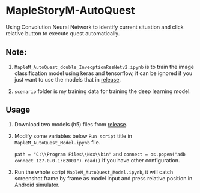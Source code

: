 

# MapleStoryM-AutoQuest
Using Convolution Neural Network to identify current situation and click relative button to execute quest automatically.

## Note:
1. `MapleM_AutoQuest_double_InvecptionResNetv2.ipynb` is to train the image classification model using keras and tensorflow, it can be ignored if you just want to use the models that in [release](https://github.com/ChiHangChen/MapleStoryM-AutoQuest/releases).

2. `scenario` folder is my training data for training the deep learning model.

## Usage
1. Download two models (h5) files from [release](https://github.com/ChiHangChen/MapleStoryM-AutoQuest/releases).
2. Modify some variables below `Run script` title in `MapleM_AutoQuest_Model.ipynb` file. 

    `path = "C:\\Program Files\\Nox\\bin"` and `connect = os.popen("adb connect 127.0.0.1:62001").read()` if you have other configuration.

3. Run the whole script `MapleM_AutoQuest_Model.ipynb`, it will catch screenshot frame by frame as model input and press relative position in Android simulator.

